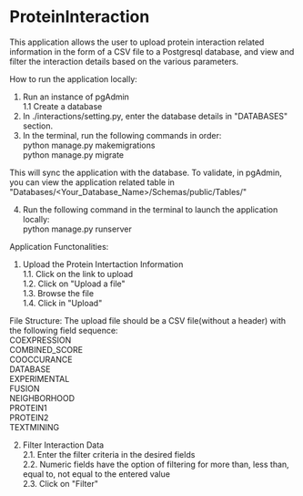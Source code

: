 # ProteinInteraction

This application allows the user to upload protein interaction related information in the form of a CSV file to a Postgresql database, and view and filter the interaction details based on the various parameters.


How to run the application locally:

1. Run an instance of pgAdmin<br/>
  1.1 Create a database 
2. In ./interactions/setting.py, enter the database details in "DATABASES" section.
3. In the terminal, run the following commands in order:<br/>
    python manage.py makemigrations<br/>
    python manage.py migrate
    
This will sync the application with the database. To validate, in pgAdmin, you can view the application related table in "Databases/<Your_Database_Name>/Schemas/public/Tables/"

4. Run the following command in the terminal to launch the application locally:<br/>
  python manage.py runserver
  
  
Application Functonalities:
1. Upload the Protein Intertaction Information<br/>
  1.1. Click on the link to upload<br/>
  1.2. Click on "Upload a file"<br/>
  1.3. Browse the file <br/>
  1.4. Click in "Upload"
  
  File Structure:
  The upload file should be a CSV file(without a header) with the following field sequence:<br/>
  COEXPRESSION<br/>
  COMBINED_SCORE<br/>
  COOCCURANCE<br/>
  DATABASE<br/>
  EXPERIMENTAL<br/>
  FUSION<br/>
  NEIGHBORHOOD<br/>
  PROTEIN1<br/>
  PROTEIN2<br/>
  TEXTMINING
  
 2. Filter Interaction Data<br/>
  2.1. Enter the filter criteria in the desired fields<br/>
  2.2. Numeric fields have the option of filtering for more than, less than, equal to, not equal to the entered value<br/>
  2.3. Click on "Filter"
    
